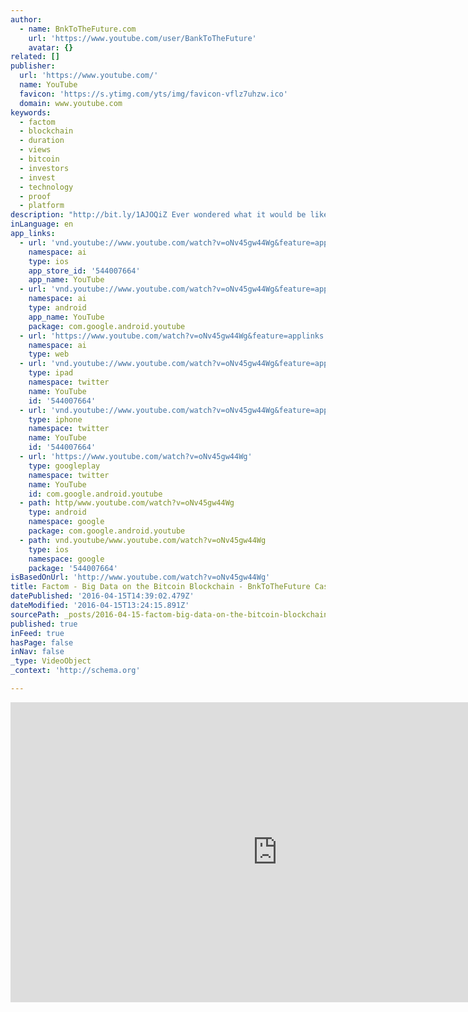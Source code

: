 ```yaml
---
author:
  - name: BnkToTheFuture.com
    url: 'https://www.youtube.com/user/BankToTheFuture'
    avatar: {}
related: []
publisher:
  url: 'https://www.youtube.com/'
  name: YouTube
  favicon: 'https://s.ytimg.com/yts/img/favicon-vflz7uhzw.ico'
  domain: www.youtube.com
keywords:
  - factom
  - blockchain
  - duration
  - views
  - bitcoin
  - investors
  - invest
  - technology
  - proof
  - platform
description: "http://bit.ly/1AJOQiZ Ever wondered what it would be like if you couldn't prove your home, or even the land it's built on, was actually yours? Ever pondered what happens to your data when you share it online, with your bank or with your government?"
inLanguage: en
app_links:
  - url: 'vnd.youtube://www.youtube.com/watch?v=oNv45gw44Wg&feature=applinks'
    namespace: ai
    type: ios
    app_store_id: '544007664'
    app_name: YouTube
  - url: 'vnd.youtube://www.youtube.com/watch?v=oNv45gw44Wg&feature=applinks'
    namespace: ai
    type: android
    app_name: YouTube
    package: com.google.android.youtube
  - url: 'https://www.youtube.com/watch?v=oNv45gw44Wg&feature=applinks'
    namespace: ai
    type: web
  - url: 'vnd.youtube://www.youtube.com/watch?v=oNv45gw44Wg&feature=applinks'
    type: ipad
    namespace: twitter
    name: YouTube
    id: '544007664'
  - url: 'vnd.youtube://www.youtube.com/watch?v=oNv45gw44Wg&feature=applinks'
    type: iphone
    namespace: twitter
    name: YouTube
    id: '544007664'
  - url: 'https://www.youtube.com/watch?v=oNv45gw44Wg'
    type: googleplay
    namespace: twitter
    name: YouTube
    id: com.google.android.youtube
  - path: http/www.youtube.com/watch?v=oNv45gw44Wg
    type: android
    namespace: google
    package: com.google.android.youtube
  - path: vnd.youtube/www.youtube.com/watch?v=oNv45gw44Wg
    type: ios
    namespace: google
    package: '544007664'
isBasedOnUrl: 'http://www.youtube.com/watch?v=oNv45gw44Wg'
title: Factom - Big Data on the Bitcoin Blockchain - BnkToTheFuture Case Study
datePublished: '2016-04-15T14:39:02.479Z'
dateModified: '2016-04-15T13:24:15.891Z'
sourcePath: _posts/2016-04-15-factom-big-data-on-the-bitcoin-blockchain-bnktothefuture.md
published: true
inFeed: true
hasPage: false
inNav: false
_type: VideoObject
_context: 'http://schema.org'

---
```

<iframe src="http://cdn.embedly.com/widgets/media.html?src=https%3A%2F%2Fwww.youtube.com%2Fembed%2FoNv45gw44Wg%3Ffeature%3Doembed&amp;url=https%3A%2F%2Fwww.youtube.com%2Fwatch%3Fv%3DoNv45gw44Wg&amp;image=https%3A%2F%2Fi.ytimg.com%2Fvi%2FoNv45gw44Wg%2Fhqdefault.jpg&amp;key=b7d04c9b404c499eba89ee7072e1c4f7&amp;type=text%2Fhtml&amp;schema=youtube" width="854" height="480" scrolling="no" frameborder="0" allowfullscreen="allowfullscreen" style=""></iframe>